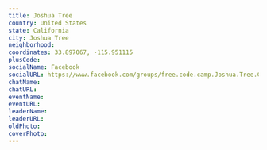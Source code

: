 ```yaml
---
title: Joshua Tree
country: United States
state: California
city: Joshua Tree
neighborhood: 
coordinates: 33.897067, -115.951115
plusCode:
socialName: Facebook
socialURL: https://www.facebook.com/groups/free.code.camp.Joshua.Tree.Ca
chatName:
chatURL:
eventName:
eventURL:
leaderName:
leaderURL:
oldPhoto: 
coverPhoto:
---
```

